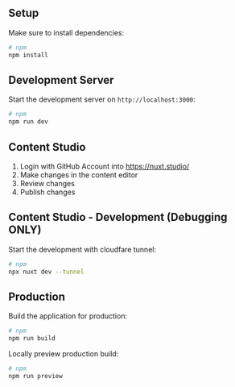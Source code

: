 ## Setup

Make sure to install dependencies:

```bash
# npm
npm install
```

## Development Server

Start the development server on `http://localhost:3000`:

```bash
# npm
npm run dev

```

## Content Studio

1. Login with GitHub Account into https://nuxt.studio/
2. Make changes in the content editor
3. Review changes
4. Publish changes

## Content Studio - Development (Debugging ONLY)

Start the development with cloudfare tunnel:

```bash
# npm
npx nuxt dev --tunnel

```

## Production

Build the application for production:

```bash
# npm
npm run build

```

Locally preview production build:

```bash
# npm
npm run preview

```
